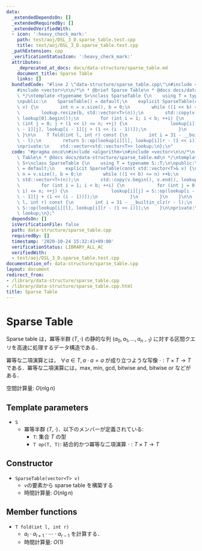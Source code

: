 ```yaml
---
data:
  _extendedDependsOn: []
  _extendedRequiredBy: []
  _extendedVerifiedWith:
  - icon: ':heavy_check_mark:'
    path: test/aoj/DSL_3_D.sparse_table.test.cpp
    title: test/aoj/DSL_3_D.sparse_table.test.cpp
  _pathExtension: cpp
  _verificationStatusIcon: ':heavy_check_mark:'
  attributes:
    _deprecated_at_docs: docs/data-structure/sparse_table.md
    document_title: Sparse Table
    links: []
  bundledCode: "#line 2 \"data-structure/sparse_table.cpp\"\n#include <algorithm>\n\
    #include <vector>\n\n/*\n * @brief Sparse Table\n * @docs docs/data-structure/sparse_table.md\n\
    \ */\ntemplate <typename S>\nclass SparseTable {\n    using T = typename S::T;\n\
    \npublic:\n    SparseTable() = default;\n    explicit SparseTable(const std::vector<T>&\
    \ v) {\n        int n = v.size(), b = 0;\n        while ((1 << b) <= n) ++b;\n\
    \        lookup.resize(b, std::vector<T>(n));\n        std::copy(v.begin(), v.end(),\
    \ lookup[0].begin());\n        for (int i = 1; i < b; ++i) {\n            for\
    \ (int j = 0; j + (1 << i) <= n; ++j) {\n                lookup[i][j] = S::op(lookup[i\
    \ - 1][j], lookup[i - 1][j + (1 << (i - 1))]);\n            }\n        }\n   \
    \ }\n\n    T fold(int l, int r) const {\n        int i = 31 - __builtin_clz(r\
    \ - l);\n        return S::op(lookup[i][l], lookup[i][r - (1 << i)]);\n    }\n\
    \nprivate:\n    std::vector<std::vector<T>> lookup;\n};\n"
  code: "#pragma once\n#include <algorithm>\n#include <vector>\n\n/*\n * @brief Sparse\
    \ Table\n * @docs docs/data-structure/sparse_table.md\n */\ntemplate <typename\
    \ S>\nclass SparseTable {\n    using T = typename S::T;\n\npublic:\n    SparseTable()\
    \ = default;\n    explicit SparseTable(const std::vector<T>& v) {\n        int\
    \ n = v.size(), b = 0;\n        while ((1 << b) <= n) ++b;\n        lookup.resize(b,\
    \ std::vector<T>(n));\n        std::copy(v.begin(), v.end(), lookup[0].begin());\n\
    \        for (int i = 1; i < b; ++i) {\n            for (int j = 0; j + (1 <<\
    \ i) <= n; ++j) {\n                lookup[i][j] = S::op(lookup[i - 1][j], lookup[i\
    \ - 1][j + (1 << (i - 1))]);\n            }\n        }\n    }\n\n    T fold(int\
    \ l, int r) const {\n        int i = 31 - __builtin_clz(r - l);\n        return\
    \ S::op(lookup[i][l], lookup[i][r - (1 << i)]);\n    }\n\nprivate:\n    std::vector<std::vector<T>>\
    \ lookup;\n};"
  dependsOn: []
  isVerificationFile: false
  path: data-structure/sparse_table.cpp
  requiredBy: []
  timestamp: '2020-10-24 15:32:41+09:00'
  verificationStatus: LIBRARY_ALL_AC
  verifiedWith:
  - test/aoj/DSL_3_D.sparse_table.test.cpp
documentation_of: data-structure/sparse_table.cpp
layout: document
redirect_from:
- /library/data-structure/sparse_table.cpp
- /library/data-structure/sparse_table.cpp.html
title: Sparse Table
---
```

# Sparse Table

Sparse table は，冪等半群 $(T, \cdot)$ の静的な列 $(a_0, a_1, \dots, a_{n-1})$ に対する区間クエリを高速に処理するデータ構造である．

冪等な二項演算とは， $\forall a \in T, a \cdot a = a$ が成り立つような写像 $\cdot: T \times T \rightarrow T$ である．冪等な二項演算には，max, min, gcd, bitwise and, bitwise or などがある．

空間計算量: $O(n \lg n)$

## Template parameters

- `S`
    - 冪等半群 $(T, \cdot)$．以下のメンバーが定義されている:
        - `T`: 集合 $T$ の型
        - `T op(T, T)`: 結合的かつ冪等な二項演算 $\cdot: T \times T \rightarrow T$

## Constructor

- `SparseTable(vector<T> v)`
    - `v`の要素から sparse table を構築する
    - 時間計算量: $O(n \lg n)$

## Member functions

- `T fold(int l, int r)`
    - $a_l \cdot a_{l+1} \cdot \cdots \cdot a_{r-1}$ を計算する．
    - 時間計算量: $O(1)$